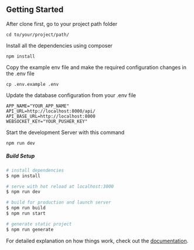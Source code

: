 ## Getting Started

After clone first, go to your project path folder

    cd to/your/project/path/ 

Install all the dependencies using composer

    npm install

Copy the example env file and make the required configuration changes in the .env file

    cp .env.example .env


Update the database configuration from your .env file

    APP_NAME="YOUR_APP_NAME"
    API_URL=http://localhost:8000/api/
    API_BASE_URL=http://localhost:8000
    WEBSOCKET_KEY="YOUR_PUSHER_KEY"

Start the development Server with this command

    npm run dev

##### Build Setup

```bash
# install dependencies
$ npm install

# serve with hot reload at localhost:3000
$ npm run dev

# build for production and launch server
$ npm run build
$ npm run start

# generate static project
$ npm run generate
```

For detailed explanation on how things work, check out the [documentation](https://nuxtjs.org).
